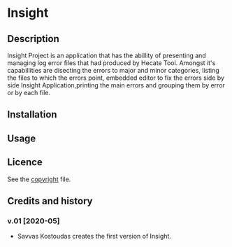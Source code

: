 # Insight


## Description
Insight Project is an application that has the abillity of presenting and managing log error files
that had produced by Hecate Tool. Amongst it's capabillities are disecting the errors to major and minor categories,
listing the files to which the errors point, embedded editor to fix the errors side by side Insight Application,printing the main errors and grouping them by error or by each file.


## Installation


## Usage


## Licence
See the [copyright](https://github.com/KostoudasSavvas/Insight/blob/master/Insight/copyright.md) file.

## Credits and history
### v.01 [2020-05]
- Savvas Kostoudas creates the first version of Insight.
